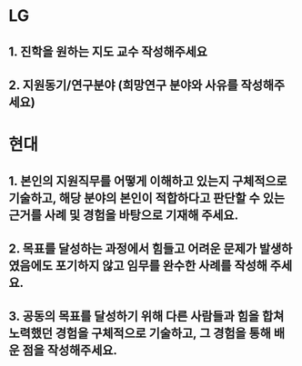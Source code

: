 # LG
## 1. 진학을 원하는 지도 교수 작성해주세요

## 2. 지원동기/연구분야 (희망연구 분야와 사유를 작성해주세요)

# 현대
## 1. 본인의 지원직무를 어떻게 이해하고 있는지 구체적으로 기술하고, 해당 분야의 본인이 적합하다고 판단할 수 있는 근거를 사례 및 경험을 바탕으로 기재해 주세요.

## 2. 목표를 달성하는 과정에서 힘들고 어려운 문제가 발생하였음에도 포기하지 않고 임무를 완수한 사례를 작성해 주세요.

## 3. 공동의 목표를 달성하기 위해 다른 사람들과 힘을 합쳐 노력했던 경험을 구체적으로 기술하고, 그 경험을 통해 배운 점을 작성해주세요.